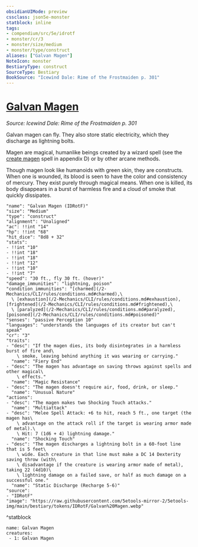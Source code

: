 ```yaml
---
obsidianUIMode: preview
cssclass: json5e-monster
statblock: inline
tags:
- compendium/src/5e/idrotf
- monster/cr/3
- monster/size/medium
- monster/type/construct
aliases: ["Galvan Magen"]
NoteIcon: monster
BestiaryType: construct
SourceType: Bestiary
BookSource: "Icewind Dale: Rime of the Frostmaiden p. 301"
---
```

# [Galvan Magen](2-Mechanics/CLI/bestiary/construct/galvan-magen-idrotf.md)
*Source: Icewind Dale: Rime of the Frostmaiden p. 301*  

Galvan magen can fly. They also store static electricity, which they discharge as lightning bolts.

Magen are magical, humanlike beings created by a wizard spell (see the [create magen](/2-Mechanics/CLI/spells/create-magen-idrotf.md) spell in appendix D) or by other arcane methods.

Though magen look like humanoids with green skin, they are constructs. When one is wounded, its blood is seen to have the color and consistency of mercury. They exist purely through magical means. When one is killed, its body disappears in a burst of harmless fire and a cloud of smoke that quickly dissipates.

```statblock
"name": "Galvan Magen (IDRotF)"
"size": "Medium"
"type": "construct"
"alignment": "Unaligned"
"ac": !!int "14"
"hp": !!int "68"
"hit_dice": "8d8 + 32"
"stats":
- !!int "10"
- !!int "18"
- !!int "18"
- !!int "12"
- !!int "10"
- !!int "7"
"speed": "30 ft., fly 30 ft. (hover)"
"damage_immunities": "lightning, poison"
"condition_immunities": "[charmed](/2-Mechanics/CLI/rules/conditions.md#charmed),\
  \ [exhaustion](/2-Mechanics/CLI/rules/conditions.md#exhaustion), [frightened](/2-Mechanics/CLI/rules/conditions.md#frightened),\
  \ [paralyzed](/2-Mechanics/CLI/rules/conditions.md#paralyzed), [poisoned](/2-Mechanics/CLI/rules/conditions.md#poisoned)"
"senses": "passive Perception 10"
"languages": "understands the languages of its creator but can't speak"
"cr": "3"
"traits":
- "desc": "If the magen dies, its body disintegrates in a harmless burst of fire and\
    \ smoke, leaving behind anything it was wearing or carrying."
  "name": "Fiery End"
- "desc": "The magen has advantage on saving throws against spells and other magical\
    \ effects."
  "name": "Magic Resistance"
- "desc": "The magen doesn't require air, food, drink, or sleep."
  "name": "Unusual Nature"
"actions":
- "desc": "The magen makes two Shocking Touch attacks."
  "name": "Multiattack"
- "desc": "Melee Spell Attack: +6 to hit, reach 5 ft., one target (the magen has\
    \ advantage on the attack roll if the target is wearing armor made of metal).\
    \ Hit: 7 (1d6 + 4) lightning damage."
  "name": "Shocking Touch"
- "desc": "The magen discharges a lightning bolt in a 60-foot line that is 5 feet\
    \ wide. Each creature in that line must make a DC 14 Dexterity saving throw (with\
    \ disadvantage if the creature is wearing armor made of metal), taking 22 (4d10)\
    \ lightning damage on a failed save, or half as much damage on a successful one."
  "name": "Static Discharge (Recharge 5-6)"
"source":
- "IDRotF"
"image": "https://raw.githubusercontent.com/5etools-mirror-2/5etools-img/main/bestiary/tokens/IDRotF/Galvan%20Magen.webp"
```
^statblock

```encounter-table
name: Galvan Magen
creatures:
 - 1: Galvan Magen
```